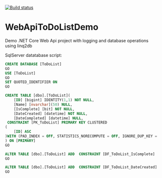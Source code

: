[![Build status](https://ci.appveyor.com/api/projects/status/qsx5k8qr65aeectm?svg=true)](https://ci.appveyor.com/project/feeleen/webapitodolistdemo)

# WebApiToDoListDemo
Demo .NET Core Web Api project with logging and database operations using linq2db


SqlServer datatabase script:

```sql
CREATE DATABASE [ToDoList]
GO
USE [ToDoList]
GO
SET QUOTED_IDENTIFIER ON
GO

CREATE TABLE [dbo].[ToDoList](
	[ID] [bigint] IDENTITY(1,1) NOT NULL,
	[Name] [nvarchar](50) NULL,
	[IsComplete] [bit] NOT NULL,
	[DateCreated] [datetime] NOT NULL,
	[DateCompleted] [datetime] NULL,
 CONSTRAINT [PK_ToDoList] PRIMARY KEY CLUSTERED 
(
	[ID] ASC
)WITH (PAD_INDEX = OFF, STATISTICS_NORECOMPUTE = OFF, IGNORE_DUP_KEY = OFF, ALLOW_ROW_LOCKS = ON, ALLOW_PAGE_LOCKS = ON) ON [PRIMARY]
) ON [PRIMARY]
GO

ALTER TABLE [dbo].[ToDoList] ADD  CONSTRAINT [DF_ToDoList_IsComplete]  DEFAULT ((0)) FOR [IsComplete]
GO

ALTER TABLE [dbo].[ToDoList] ADD  CONSTRAINT [DF_ToDoList_DateCreated]  DEFAULT (getdate()) FOR [DateCreated]
GO


```
